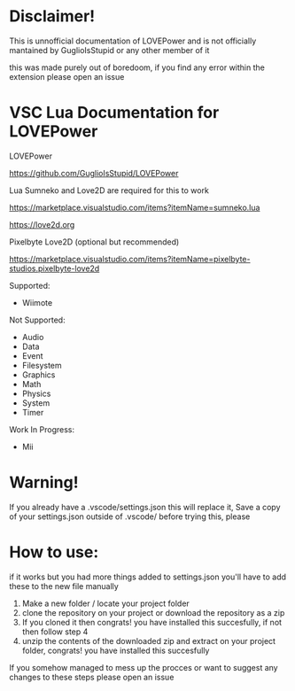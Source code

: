 # Disclaimer! 
This is unnofficial documentation of LOVEPower and is not officially mantained by GuglioIsStupid or any other member of it

this was made purely out of boredoom, if you find any error within the extension please open an issue

# VSC Lua Documentation for LOVEPower

LOVEPower

https://github.com/GuglioIsStupid/LOVEPower

Lua Sumneko and Love2D are required for this to work

https://marketplace.visualstudio.com/items?itemName=sumneko.lua

https://love2d.org

Pixelbyte Love2D (optional but recommended)

https://marketplace.visualstudio.com/items?itemName=pixelbyte-studios.pixelbyte-love2d

Supported:
- Wiimote

Not Supported:
- Audio
- Data
- Event
- Filesystem
- Graphics
- Math
- Physics
- System
- Timer

Work In Progress:
- Mii

# Warning!

If you already have a .vscode/settings.json this will replace it, Save a copy of your settings.json outside of .vscode/ before trying this, please


# How to use:

if it works but you had more things added to settings.json you'll have to add these to the new file manually

1) Make a new folder / locate your project folder
2) clone the repository on your project or download the repository as a zip
3) If you cloned it then congrats! you have installed this succesfully, if not then follow step 4
4) unzip the contents of the downloaded zip and extract on your project folder, congrats! you have installed this succesfully

If you somehow managed to mess up the procces or want to suggest any changes to these steps please open an issue
